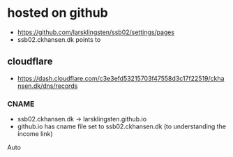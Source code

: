 # hosted on github

- https://github.com/larsklingsten/ssb02/settings/pages
- ssb02.ckhansen.dk points to 


## cloudflare
- https://dash.cloudflare.com/c3e3efd53215703f47558d3c17f22519/ckhansen.dk/dns/records

### CNAME 
- ssb02.ckhansen.dk -> larsklingsten.github.io 
- github.io has cname file set to ssb02.ckhansen.dk (to understanding the income link)


Auto